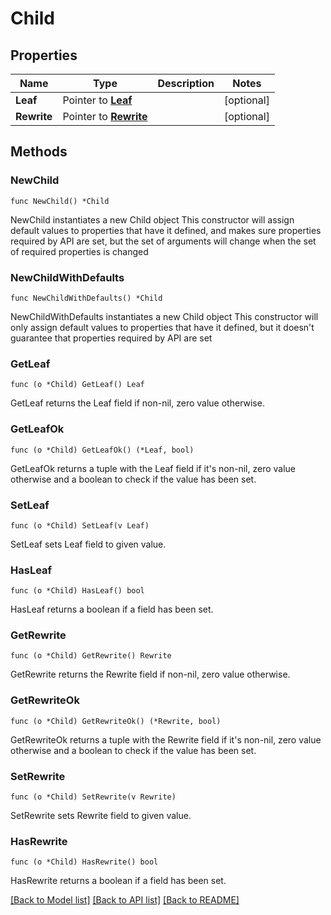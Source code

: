 # Child

## Properties

Name | Type | Description | Notes
------------ | ------------- | ------------- | -------------
**Leaf** | Pointer to [**Leaf**](Leaf.md) |  | [optional] 
**Rewrite** | Pointer to [**Rewrite**](Rewrite.md) |  | [optional] 

## Methods

### NewChild

`func NewChild() *Child`

NewChild instantiates a new Child object
This constructor will assign default values to properties that have it defined,
and makes sure properties required by API are set, but the set of arguments
will change when the set of required properties is changed

### NewChildWithDefaults

`func NewChildWithDefaults() *Child`

NewChildWithDefaults instantiates a new Child object
This constructor will only assign default values to properties that have it defined,
but it doesn't guarantee that properties required by API are set

### GetLeaf

`func (o *Child) GetLeaf() Leaf`

GetLeaf returns the Leaf field if non-nil, zero value otherwise.

### GetLeafOk

`func (o *Child) GetLeafOk() (*Leaf, bool)`

GetLeafOk returns a tuple with the Leaf field if it's non-nil, zero value otherwise
and a boolean to check if the value has been set.

### SetLeaf

`func (o *Child) SetLeaf(v Leaf)`

SetLeaf sets Leaf field to given value.

### HasLeaf

`func (o *Child) HasLeaf() bool`

HasLeaf returns a boolean if a field has been set.

### GetRewrite

`func (o *Child) GetRewrite() Rewrite`

GetRewrite returns the Rewrite field if non-nil, zero value otherwise.

### GetRewriteOk

`func (o *Child) GetRewriteOk() (*Rewrite, bool)`

GetRewriteOk returns a tuple with the Rewrite field if it's non-nil, zero value otherwise
and a boolean to check if the value has been set.

### SetRewrite

`func (o *Child) SetRewrite(v Rewrite)`

SetRewrite sets Rewrite field to given value.

### HasRewrite

`func (o *Child) HasRewrite() bool`

HasRewrite returns a boolean if a field has been set.


[[Back to Model list]](../README.md#documentation-for-models) [[Back to API list]](../README.md#documentation-for-api-endpoints) [[Back to README]](../README.md)


